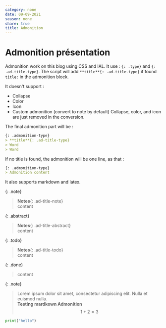 ```yaml
---
category: none
date: 09-09-2021
season: none
share: true
title: Admonition
---
```


# Admonition présentation  

Admonition work on this blog using CSS and IAL. It use : `{: .type}` and `{: .ad-title-type}`.
The script will add `**title**{: .ad-title-type}` if found `title:` in the admonition block.

It doesn't support :
- Collapse
- Color
- Icon
- Custom admonition (convert to note by default)
Collapse, color, and icon are just removed in the conversion.

The final admonition part will be :
```md
{: .admonition-type}
> **title**{: .ad-title-type}
> Word
> Word
```

If no title is found, the admonition will be one line, as that :
```md
{: .admonition-type}
> Admonition content
```

It also supports markdown and latex.


  
{: .note}    
> **Notes**{: .ad-title-note}  
> content  
  
{: .abstract}    
> **Notes**{: .ad-title-abstract}  
> content  
  
{: .todo}    
> **Notes**{: .ad-title-todo}  
> content  
  
{: .done}    
> content  
  
{: .note}    
> Lorem ipsum dolor sit amet, consectetur adipiscing elit. Nulla et euismod nulla.  
> **Testing mardkown Admonition**   
> $$1+2 = 3$$  
  
  
```python
print("hello")
```